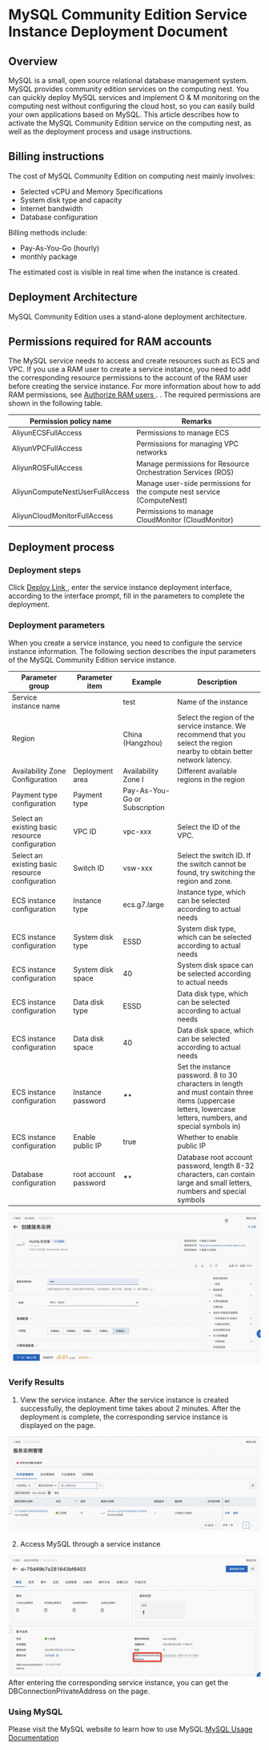 <h1>MySQL Community Edition Service Instance Deployment Document </h1>

<h2> Overview </h2>

<p>MySQL is a small, open source relational database management system. MySQL provides community edition services on the computing nest. You can quickly deploy MySQL services and implement O & M monitoring on the computing nest without configuring the cloud host, so you can easily build your own applications based on MySQL. This article describes how to activate the MySQL Community Edition service on the computing nest, as well as the deployment process and usage instructions. </p>

<h2> Billing instructions </h2>

<p> The cost of MySQL Community Edition on computing nest mainly involves:</p>

<ul>
<li> Selected vCPU and Memory Specifications </li>
<li> System disk type and capacity </li>
<li> Internet bandwidth </li>
<li> Database configuration </li>
</ul>

<p> Billing methods include:</p>

<ul>
<li> Pay-As-You-Go (hourly)</li>
<li> monthly package </li>
</ul>

<p> The estimated cost is visible in real time when the instance is created. </p>

<h2> Deployment Architecture </h2>

<p>MySQL Community Edition uses a stand-alone deployment architecture. </p>

<h2> Permissions required for RAM accounts </h2>

<p> The MySQL service needs to access and create resources such as ECS and VPC. If you use a RAM user to create a service instance, you need to add the corresponding resource permissions to the account of the RAM user before creating the service instance. For more information about how to add RAM permissions, see <a href = "https://help.aliyun.com/document_detail/121945.html"> Authorize RAM users </a>.
. The required permissions are shown in the following table. </p>

<table>
<thead>
<tr>
<th> Permission policy name </th>
<th> Remarks </th>
</tr>
</thead>
<tbody>
<tr>
<td>AliyunECSFullAccess</td>
<td> Permissions to manage ECS </td>
</tr>
<tr>
<td>AliyunVPCFullAccess</td>
<td> Permissions for managing VPC networks </td>
</tr>
<tr>
<td>AliyunROSFullAccess</td>
<td> Manage permissions for Resource Orchestration Services (ROS) </td>
</tr>
<tr>
<td>AliyunComputeNestUserFullAccess</td>
<td> Manage user-side permissions for the compute nest service (ComputeNest) </td>
</tr>
<tr>
<td>AliyunCloudMonitorFullAccess</td>
<td> Permissions to manage CloudMonitor (CloudMonitor) </td>
</tr>
</tbody>
</table>

<h2> Deployment process </h2>

<h3> Deployment steps </h3>

<p> Click <a href = "https://computenest.console.aliyun.com/user/cn-hangzhou/serviceInstanceCreate?ServiceId=service-2cf2013cb5084c318628"> Deploy Link </a>
, enter the service instance deployment interface, according to the interface prompt, fill in the parameters to complete the deployment. </p>

<h3> Deployment parameters </h3>

<p> When you create a service instance, you need to configure the service instance information. The following section describes the input parameters of the MySQL Community Edition service instance. </p>

<table>
<thead>
<tr>
<th> Parameter group </th>
<th> Parameter item </th>
<th> Example </th>
<th> Description </th>
</tr>
</thead>
<tbody>
<tr>
<td> Service instance name </td>
<td></td>
<td>test</td>
<td> Name of the instance </td>
</tr>
<tr>
<td> Region </td>
<td></td>
<td> China (Hangzhou)</td>
<td> Select the region of the service instance. We recommend that you select the region nearby to obtain better network latency. </td>
</tr>
<tr>
<td> Availability Zone Configuration </td>
<td> Deployment area </td>
<td> Availability Zone I</td>
<td> Different available regions in the region </td>
</tr>
<tr>
<td> Payment type configuration </td>
<td> Payment type </td>
<td> Pay-As-You-Go or Subscription </td>
</tr>
<tr>
<td> Select an existing basic resource configuration </td>
<td>VPC ID</td>
<td>vpc-xxx</td>
<td> Select the ID of the VPC. </td>
</tr>
<tr>
<td> Select an existing basic resource configuration </td>
<td> Switch ID</td>
<td>vsw-xxx</td>
<td> Select the switch ID. If the switch cannot be found, try switching the region and zone. </td>
</tr>
<tr>
<td>ECS instance configuration </td>
<td> Instance type </td>
<td>ecs.g7.large</td>
<td> Instance type, which can be selected according to actual needs </td>
</tr>
<tr>
<td>ECS instance configuration </td>
<td> System disk type </td>
<td>ESSD </td>
<td> System disk type, which can be selected according to actual needs </td>
</tr>
<tr>
<td>ECS instance configuration </td>
<td> System disk space </td>
<td>40</td>
<td> System disk space can be selected according to actual needs </td>
</tr>
<tr>
<td>ECS instance configuration </td>
<td> Data disk type </td>
<td>ESSD </td>
<td> Data disk type, which can be selected according to actual needs </td>
</tr>
<tr>
<td>ECS instance configuration </td>
<td> Data disk space </td>
<td>40</td>
<td> Data disk space, which can be selected according to actual needs </td>
</tr>
<tr>
<td>ECS instance configuration </td>
<td> Instance password </td>
<td><strong><em>*</strong></em>*</td>
<td> Set the instance password. 8 to 30 characters in length and must contain three items (uppercase letters, lowercase letters, numbers, and special symbols in)</td>
</tr>
<tr>
<td>ECS instance configuration </td>
<td> Enable public IP</td>
<td>true</td>
<td> Whether to enable public IP</td>
</tr>
<tr>
<td> Database configuration </td>
<td>root account password </td>
<td><strong><em>*</strong></em>*</td>
<td> Database root account password, length 8-32 characters, can contain large and small letters, numbers and special symbols </td>
</tr>
</tbody>
</table>

<p><img src="1.jpg" alt="1.jpg" /></p>

<h3> Verify Results </h3>

<ol>
<li> View the service instance.
After the service instance is created successfully, the deployment time takes about 2 minutes. After the deployment is complete, the corresponding service instance is displayed on the page. </li>
</ol>

<p><img src="2.jpg" alt="2.jpg" /></p>

<ol start="2">
<li> Access MySQL through a service instance </li>
</ol>

<p><img src="3.jpg" alt="3.jpg" />
After entering the corresponding service instance, you can get the DBConnectionPrivateAddress on the page. </p>

<h3> Using MySQL</h3>

<p> Please visit the MySQL website to learn how to use MySQL:<a href = "https://dev.mysql.com/doc/">MySQL Usage Documentation </a></p>

